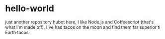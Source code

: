 # hello-world
just another repository
hubot here, I like Node.js and Coffeescript (that's what I'm made of!).
I've had tacos on the moon and find them far superior ti Earth tacos.

